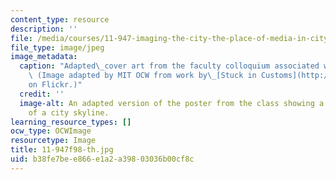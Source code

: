 ```yaml
---
content_type: resource
description: ''
file: /media/courses/11-947-imaging-the-city-the-place-of-media-in-city-design-and-development-fall-1998/b38fe7bee866e1a2a39803036b00cf8c_11-947f98-th.jpg
file_type: image/jpeg
image_metadata:
  caption: "Adapted\_cover art from the faculty colloquium associated with the class.\
    \ (Image adapted by MIT OCW from work by\_[Stuck in Customs](http://flickr.com/photos/stuckincustoms/)\_\
    on Flickr.)"
  credit: ''
  image-alt: An adapted version of the poster from the class showing a photograph
    of a city skyline.
learning_resource_types: []
ocw_type: OCWImage
resourcetype: Image
title: 11-947f98-th.jpg
uid: b38fe7be-e866-e1a2-a398-03036b00cf8c
---
```

